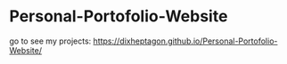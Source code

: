 # Personal-Portofolio-Website
go to see my projects:
https://dixheptagon.github.io/Personal-Portofolio-Website/
